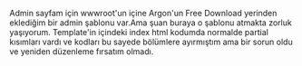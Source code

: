 Admin sayfam için wwwroot'un içine Argon'un Free Download yerinden eklediğim bir admin şablonu var.Ama şuan buraya o şablonu atmakta zorluk yaşıyorum.
Template'in içindeki index html kodumda normalde partial kısımları vardı ve kodları bu sayede bölümlere ayırmıştım ama bir sorun oldu ve yeniden düzenleme fırsatım olmadı.
